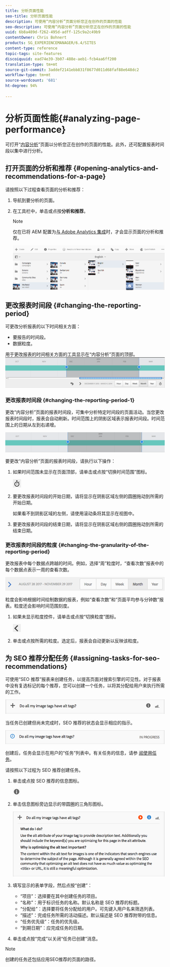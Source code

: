 ```yaml
---
title: 分析页面性能
seo-title: 分析页面性能
description: 可使用“内容分析”页面分析您正在创作的页面的性能
seo-description: 可使用“内容分析”页面分析您正在创作的页面的性能
uuid: 6b8a489d-f262-495d-adff-125c9a2c49b9
contentOwner: Chris Bohnert
products: SG_EXPERIENCEMANAGER/6.4/SITES
content-type: reference
topic-tags: site-features
discoiquuid: ead74e39-3b07-488e-aeb1-fcb4aa6ff200
translation-type: tm+mt
source-git-commit: 3addef2141ebb831f8677d011d68faf88e648dc2
workflow-type: tm+mt
source-wordcount: '681'
ht-degree: 94%

---
```



# 分析页面性能{#analyzing-page-performance}

可打开“[内容分析](/help/sites-authoring/content-insights.md)”页面以分析您正在创作的页面的性能。此外，还可配置报表时间段以集中进行分析。

## 打开页面的分析和推荐 {#opening-analytics-and-recommendations-for-a-page}

请按照以下过程查看页面的分析和推荐：

1. 导航到要分析的页面。
1. 在工具栏中，单击或点按&#x200B;**分析和推荐**。

   >[!NOTE]
   >
   >仅在已将 AEM 配置为[与 Adobe Analytics 集成](/help/sites-administering/adobeanalytics-connect.md)时，才会显示页面的分析和推荐。

   ![screen_shot_2017-11-29at135651](assets/screen_shot_2017-11-29at135651.png)

## 更改报表时间段 {#changing-the-reporting-period}

可更改分析报表的以下时间相关方面：

* 要报告的时间段。
* 数据粒度。

用于更改报表的时间相关方面的工具显示在“内容分析”页面的顶部。![chlimage_1-249](assets/chlimage_1-249.png)

### 更改报表时间段 {#changing-the-reporting-period-1}

更改“内容分析”页面的报表时间段，可集中分析特定时间段的页面活动。当您更改报表时间段时，报表会自动刷新。时间范围上的阴影区域表示报表时间段。时间范围上的日期从左到右递增。

![chlimage_1-250](assets/chlimage_1-250.png)

要更改“内容分析”页面的报表时间段，请执行以下操作：

1. 如果时间范围未显示在页面顶部，请单击或点按“切换时间范围”图标。

   ![](do-not-localize/chlimage_1-22.png)

1. 要更改报表时间段的开始日期，请将显示在阴影区域左侧的圆圈拖动到所需的开始日期。

   如果看不到阴影区域的左侧，请使用滚动条将其显示在视图中。

1. 要更改报表时间段的结束日期，请将显示在阴影区域右侧的圆圈拖动到所需的结束日期。

### 更改报表时间段的粒度 {#changing-the-granularity-of-the-reporting-period}

更改报表中每个数据点跨越的时间。例如，选择“周”粒度时，“查看次数”报表中的每个数据点表示一周的查看次数。

![screen_shot_2017-11-29at141001](assets/screen_shot_2017-11-29at141001.png)

粒度会影响根据时间绘制数据的报表，例如“查看次数”和“页面平均参与分钟数”报表。粒度还会影响时间范围刻度。

1. 如果未显示粒度控件，请单击或点按“切换粒度”图标。

   ![chlimage_1-251](assets/chlimage_1-251.png)

1. 单击或点按所需的粒度。选定后，报表会自动更新以反映该粒度。

## 为 SEO 推荐分配任务 {#assigning-tasks-for-seo-recommendations}

可使用“SEO 推荐”报表来创建任务，以提高页面对搜索引擎的可见性。对于报表中没有复选标记的每个推荐，您可以创建一个任务，以将其分配给用户来执行所需的工作。

![chlimage_1-252](assets/chlimage_1-252.png)

当任务已创建但尚未完成时，SEO 推荐的状态会显示相应的指示。

![chlimage_1-253](assets/chlimage_1-253.png)

创建后，任务会显示在用户的“任务”列表中。有关任务的信息，请参 [阅使用任务](/help/sites-authoring/task-content.md)。

请按照以下过程为 SEO 推荐创建任务。

1. 单击或点按 SEO 推荐的信息图标。

   ![](do-not-localize/chlimage_1-23.png)

1. 单击信息图标旁边显示的带圆圈的三角形图标。

   ![chlimage_1-254](assets/chlimage_1-254.png)

1. 填写显示的表单字段，然后点按“创建”：

   * “项目”：选择要在其中创建任务的项目。
   * “名称”：用于标识任务的名称。默认名称是 SEO 推荐的标题。
   * “分配给”：选择要将任务分配给的用户。可先键入用户名来筛选列表。
   * “描述”：完成任务所需的活动描述。默认描述是 SEO 推荐附带的信息。
   * “任务优先级”：任务的优先级。
   * “到期日期”：应完成任务的日期。

1. 单击或点按“完成”以关闭“任务已创建”消息。

>[!NOTE]
>
>创建的任务还包括应用SEO推荐的页面的路径。